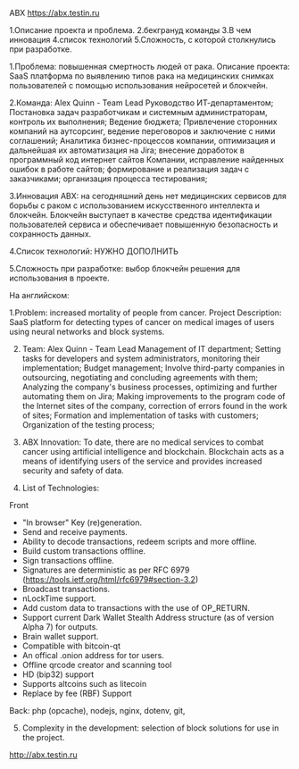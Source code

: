 ABX  https://abx.testin.ru


1.Описание проекта и проблема.
2.бекгрануд команды
3.В чем инновация
4.список технологий 
5.Сложность, с которой столкнулись при разработке.

1.Проблема: повышенная смертность людей от рака. 
Описание проекта: SaaS платформа по выявлению типов рака на медицинских снимках пользователей с помощью использования нейросетей и блокчейн.

2.Команда: Alex Quinn - Team Lead
Руководство ИТ-департаментом;
Постановка задач разработчикам и системным администраторам, контроль их выполнения;
Ведение бюджета;
Привлечение сторонних компаний на аутсорсинг, ведение переговоров и заключение с ними соглашений;
Аналитика бизнес-процессов компании, оптимизация и дальнейшая их автоматизация на Jira;
внесение доработок в программный код интернет сайтов Компании, исправление найденных ошибок в работе сайтов; 
формирование и реализация задач с заказчиками;
организация процесса тестирования; 

3.Инновация ABX: на сегодняшний день нет медицинских сервисов для борьбы с раком с использованием искусственного интеллекта и блокчейн. Блокчейн выступает в качестве средства идентификации пользователей сервиса и обеспечивает повышенную безопасность и сохранность данных. 

4.Список технологий: НУЖНО ДОПОЛНИТЬ

5.Сложность при разработке: выбор блокчейн решения для использования в проекте.

На английском:


1.Problem: increased mortality of people from cancer.
Project Description: SaaS platform for detecting types of cancer on medical images of users using neural networks and block systems.

2. Team: Alex Quinn - Team Lead
Management of IT department;
Setting tasks for developers and system administrators, monitoring their implementation;
Budget management;
Involve third-party companies in outsourcing, negotiating and concluding agreements with them;
Analyzing the company's business processes, optimizing and further automating them on Jira;
Making improvements to the program code of the Internet sites of the company, correction of errors found in the work of sites;
Formation and implementation of tasks with customers;
Organization of the testing process;

3. ABX Innovation: To date, there are no medical services to combat cancer using artificial intelligence and blockchain. Blockchain acts as a means of identifying users of the service and provides increased security and safety of data.

4. List of Technologies: 

Front
- "In browser" Key (re)generation. 
- Send and receive payments.
- Ability to decode transactions, redeem scripts and more offline.
- Build custom transactions offline.
- Sign transactions offline.
- Signatures are deterministic as per RFC 6979 (https://tools.ietf.org/html/rfc6979#section-3.2)
- Broadcast transactions.
- nLockTime support.
- Add custom data to transactions with the use of OP_RETURN.
- Support current Dark Wallet Stealth Address structure (as of version Alpha 7) for outputs.
- Brain wallet support.
- Compatible with bitcoin-qt
- An offical .onion address for tor users.
- Offline qrcode creator and scanning tool
- HD (bip32) support
- Supports altcoins such as litecoin
- Replace by fee (RBF) Support

Back:
php (opcache), nodejs, nginx, dotenv, git, 

5. Complexity in the development: selection of block solutions for use in the project.


 http://abx.testin.ru
